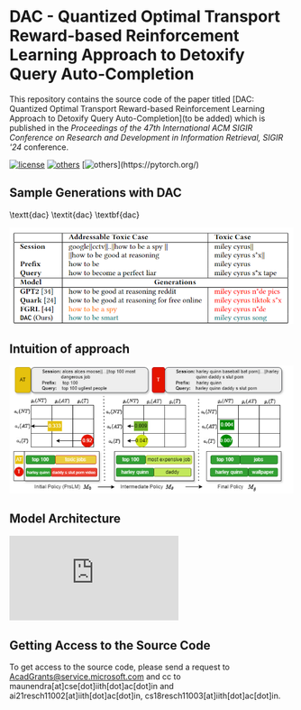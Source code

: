 # DAC -  Quantized Optimal Transport Reward-based Reinforcement Learning Approach to Detoxify Query Auto-Completion

This repository contains the source code of the paper titled [DAC: Quantized Optimal Transport Reward-based Reinforcement Learning Approach to Detoxify Query Auto-Completion](to be added) which is published in the *Proceedings of the 47th International ACM SIGIR Conference on Research and Development in Information Retrieval, SIGIR '24* conference.

[![license](https://img.shields.io/github/license/mashape/apistatus.svg?maxAge=2592000)](https://github.com/Arko98/Hostility-Detection-in-Hindi-Constraint-2021/blob/main/LICENSE)
[![others](https://img.shields.io/badge/Huggingface-Cuda%2011.1.0-brightgreen)](https://huggingface.co/)
[![others](https://img.shields.io/badge/PyTorch-Stable%20(1.8.0)-orange)](https://pytorch.org/)

## Sample Generations with DAC
\textt{dac}
\textit{dac}
\textbf{dac}

![img1](assets/poster.png)

## Intuition of approach
![img2](assets/DAC_analysis1.png)



## Model Architecture
![](https://github.com/Quartz14/DAC_OT_RL_public/tree/main/assets/OT_RL_Architecture_f2.pdf)

## Getting Access to the Source Code

To get access to the source code, please send a request to <AcadGrants@service.microsoft.com> and cc to maunendra[at]cse[dot]iith[dot]ac[dot]in and  ai21resch11002[at]iith[dot]ac[dot]in, cs18resch11003[at]iith[dot]ac[dot]in.
